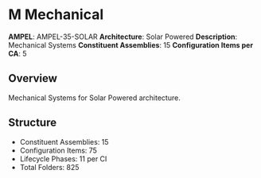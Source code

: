 # M Mechanical

**AMPEL**: AMPEL-35-SOLAR
**Architecture**: Solar Powered
**Description**: Mechanical Systems
**Constituent Assemblies**: 15
**Configuration Items per CA**: 5

## Overview
Mechanical Systems for Solar Powered architecture.

## Structure
- Constituent Assemblies: 15
- Configuration Items: 75
- Lifecycle Phases: 11 per CI
- Total Folders: 825
